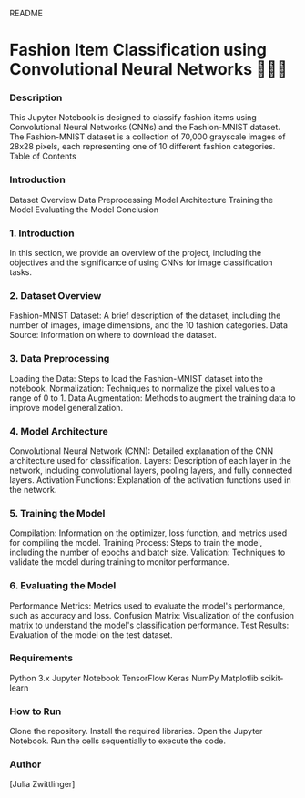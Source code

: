 README
# Fashion Item Classification using Convolutional Neural Networks 👗👠👜

### Description
This Jupyter Notebook is designed to classify fashion items using Convolutional Neural Networks (CNNs) and the Fashion-MNIST dataset. The Fashion-MNIST dataset is a collection of 70,000 grayscale images of 28x28 pixels, each representing one of 10 different fashion categories.
Table of Contents

### Introduction
Dataset Overview
Data Preprocessing
Model Architecture
Training the Model
Evaluating the Model
Conclusion

### 1. Introduction
In this section, we provide an overview of the project, including the objectives and the significance of using CNNs for image classification tasks.

### 2. Dataset Overview
Fashion-MNIST Dataset: A brief description of the dataset, including the number of images, image dimensions, and the 10 fashion categories.
Data Source: Information on where to download the dataset.

### 3. Data Preprocessing

Loading the Data: Steps to load the Fashion-MNIST dataset into the notebook.
Normalization: Techniques to normalize the pixel values to a range of 0 to 1.
Data Augmentation: Methods to augment the training data to improve model generalization.

### 4. Model Architecture
Convolutional Neural Network (CNN): Detailed explanation of the CNN architecture used for classification.
Layers: Description of each layer in the network, including convolutional layers, pooling layers, and fully connected layers.
Activation Functions: Explanation of the activation functions used in the network.

### 5. Training the Model
Compilation: Information on the optimizer, loss function, and metrics used for compiling the model.
Training Process: Steps to train the model, including the number of epochs and batch size.
Validation: Techniques to validate the model during training to monitor performance.

### 6. Evaluating the Model
Performance Metrics: Metrics used to evaluate the model's performance, such as accuracy and loss.
Confusion Matrix: Visualization of the confusion matrix to understand the model's classification performance.
Test Results: Evaluation of the model on the test dataset.


### Requirements

Python 3.x
Jupyter Notebook
TensorFlow
Keras
NumPy
Matplotlib
scikit-learn

### How to Run

Clone the repository.
Install the required libraries.
Open the Jupyter Notebook.
Run the cells sequentially to execute the code.

### Author
[Julia Zwittlinger]



